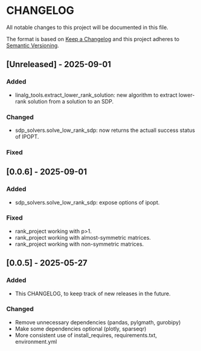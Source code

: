 # CHANGELOG
All notable changes to this project will be documented in this file.
 
The format is based on [Keep a Changelog](http://keepachangelog.com/)
and this project adheres to [Semantic Versioning](http://semver.org/).

## [Unreleased] - 2025-09-01

### Added 
- linalg_tools.extract_lower_rank_solution: new algorithm to extract
  lower-rank solution from a solution to an SDP.

### Changed 
- sdp_solvers.solve_low_rank_sdp: now returns the actuall success status of IPOPT.

### Fixed

## [0.0.6] - 2025-09-01

### Added 
- sdp_solvers.solve_low_rank_sdp: expose options of ipopt.

### Fixed
- rank_project working with p>1.
- rank_project working with almost-symmetric matrices.
- rank_project working with non-symmetric matrices.

## [0.0.5] - 2025-05-27

### Added 
- This CHANGELOG, to keep track of new releases in the future. 
 
### Changed
- Remove unnecessary dependencies (pandas, pylgmath, gurobipy)
- Make some dependencies optional (plotly, sparseqr)
- More consistent use of install_requires, requirements.txt, environment.yml
